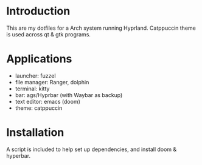 # Introduction
This are my dotfiles for a Arch system running Hyprland.  Catppuccin theme is used across qt & gtk programs.

# Applications
- launcher: fuzzel
- file manager: Ranger, dolphin
- terminal: kitty
- bar: ags/Hyprbar (with Waybar as backup)
- text editor: emacs (doom)
- theme: catppuccin

# Installation 
A script is included to help set up dependencies, and install doom & hyperbar.
